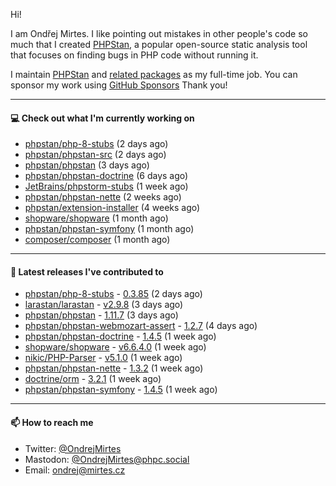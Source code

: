 Hi!

I am Ondřej Mirtes. I like pointing out mistakes in other people's code so much that I created [PHPStan](https://phpstan.org/), a popular open-source static analysis tool that focuses on finding bugs in PHP code without running it.

I maintain [PHPStan](https://github.com/phpstan/phpstan) and [related packages](https://github.com/phpstan/) as my full-time job. You can sponsor my work using [GitHub Sponsors](https://github.com/sponsors/ondrejmirtes) Thank you!

---

#### 💻 Check out what I'm currently working on

- [phpstan/php-8-stubs](https://github.com/phpstan/php-8-stubs) (2 days ago)
- [phpstan/phpstan-src](https://github.com/phpstan/phpstan-src) (2 days ago)
- [phpstan/phpstan](https://github.com/phpstan/phpstan) (3 days ago)
- [phpstan/phpstan-doctrine](https://github.com/phpstan/phpstan-doctrine) (6 days ago)
- [JetBrains/phpstorm-stubs](https://github.com/JetBrains/phpstorm-stubs) (1 week ago)
- [phpstan/phpstan-nette](https://github.com/phpstan/phpstan-nette) (2 weeks ago)
- [phpstan/extension-installer](https://github.com/phpstan/extension-installer) (4 weeks ago)
- [shopware/shopware](https://github.com/shopware/shopware) (1 month ago)
- [phpstan/phpstan-symfony](https://github.com/phpstan/phpstan-symfony) (1 month ago)
- [composer/composer](https://github.com/composer/composer) (1 month ago)

---

#### 🔭 Latest releases I've contributed to

- [phpstan/php-8-stubs](https://github.com/phpstan/php-8-stubs) - [0.3.85](https://github.com/phpstan/php-8-stubs/releases/tag/0.3.85) (2 days ago)
- [larastan/larastan](https://github.com/larastan/larastan) - [v2.9.8](https://github.com/larastan/larastan/releases/tag/v2.9.8) (3 days ago)
- [phpstan/phpstan](https://github.com/phpstan/phpstan) - [1.11.7](https://github.com/phpstan/phpstan/releases/tag/1.11.7) (3 days ago)
- [phpstan/phpstan-webmozart-assert](https://github.com/phpstan/phpstan-webmozart-assert) - [1.2.7](https://github.com/phpstan/phpstan-webmozart-assert/releases/tag/1.2.7) (4 days ago)
- [phpstan/phpstan-doctrine](https://github.com/phpstan/phpstan-doctrine) - [1.4.5](https://github.com/phpstan/phpstan-doctrine/releases/tag/1.4.5) (1 week ago)
- [shopware/shopware](https://github.com/shopware/shopware) - [v6.6.4.0](https://github.com/shopware/shopware/releases/tag/v6.6.4.0) (1 week ago)
- [nikic/PHP-Parser](https://github.com/nikic/PHP-Parser) - [v5.1.0](https://github.com/nikic/PHP-Parser/releases/tag/v5.1.0) (1 week ago)
- [phpstan/phpstan-nette](https://github.com/phpstan/phpstan-nette) - [1.3.2](https://github.com/phpstan/phpstan-nette/releases/tag/1.3.2) (1 week ago)
- [doctrine/orm](https://github.com/doctrine/orm) - [3.2.1](https://github.com/doctrine/orm/releases/tag/3.2.1) (1 week ago)
- [phpstan/phpstan-symfony](https://github.com/phpstan/phpstan-symfony) - [1.4.5](https://github.com/phpstan/phpstan-symfony/releases/tag/1.4.5) (1 week ago)

---

#### 📫 How to reach me

- Twitter: [@OndrejMirtes](https://twitter.com/ondrejmirtes)
- Mastodon: [@OndrejMirtes@phpc.social](https://phpc.social/@OndrejMirtes)
- Email: [ondrej@mirtes.cz](mailto:ondrej@mirtes.cz)
